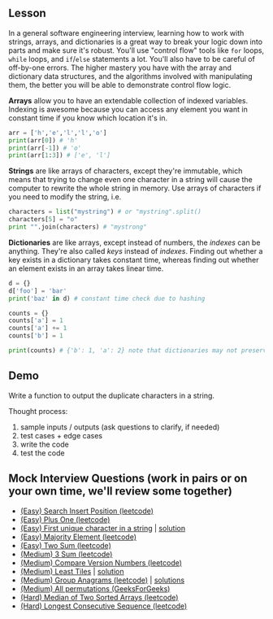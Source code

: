 ## Lesson

In a general software engineering interview, learning how to work with strings,
arrays, and dictionaries is a great way to break your logic down into parts
and make sure it's robust. You'll use "control flow" tools like `for` loops,
`while` loops, and `if`/`else` statements a lot. You'll also have to be careful
of off-by-one errors. The higher mastery you have with the array and dictionary
data structures, and the algorithms involved with manipulating them, the 
better you will be able to demonstrate control flow logic.

**Arrays** allow you to have an extendable collection of indexed variables.
Indexing is awesome because you can access any element you want in constant
time if you know which location it's in.

```python
arr = ['h','e','l','l','o']
print(arr[0]) # 'h'
print(arr[-1]) # 'o'
print(arr[1:3]) # ['e', 'l']
```

**Strings** are like arrays of
characters, except they're immutable, which means that trying to change 
even one character in a string will cause the computer to rewrite the whole
string in memory. Use arrays of characters if you need to modify the string,
i.e.

```python
characters = list("mystring") # or "mystring".split()
characters[5] = "o"
print "".join(characters) # "mystrong"
```

**Dictionaries** are like arrays, except instead of numbers, the _indexes_
can be anything. They're also called _keys_ instead of _indexes_. Finding
out whether a key exists in a dictionary takes constant time, whereas
finding out whether an element exists in an array takes linear time.

```python
d = {}
d['foo'] = 'bar'
print('baz' in d) # constant time check due to hashing

counts = {}
counts['a'] = 1
counts['a'] += 1
counts['b'] = 1

print(counts) # {'b': 1, 'a': 2} note that dictionaries may not preserve order
```

## Demo

Write a function to output the duplicate characters in a string.

Thought process:

1. sample inputs / outputs (ask questions to clarify, if needed)
2. test cases + edge cases
3. write the code
4. test the code

## Mock Interview Questions (work in pairs or on your own time, we'll review some together)

* [(Easy) Search Insert Position (leetcode)](https://leetcode.com/problems/search-insert-position/#/description)
* [(Easy) Plus One (leetcode)](https://leetcode.com/problems/plus-one/#/description)
* [(Easy) First unique character in a string](./question-firstUniqueCharacterinString.md) | [solution](./answer-firstUniqueCharacterinString.md)
* [(Easy) Majority Element (leetcode)](https://leetcode.com/problems/majority-element/#/description)
* [(Easy) Two Sum (leetcode)](https://leetcode.com/problems/two-sum/#/description)
* [(Medium) 3 Sum (leetcode)](https://leetcode.com/problems/3sum/#/description)
* [(Medium) Compare Version Numbers (leetcode)](https://leetcode.com/problems/compare-version-numbers/#/description)
* [(Medium) Least Tiles](./leastTiles.md) | [solution](./answer-leastTiles.md)
* [(Medium) Group Anagrams (leetcode)](https://leetcode.com/problems/anagrams/#/description) | [solutions](https://discuss.leetcode.com/category/57/anagrams)
* [(Medium) All permutations (GeeksForGeeks)](http://www.geeksforgeeks.org/write-a-c-program-to-print-all-permutations-of-a-given-string/)
* [(Hard) Median of Two Sorted Arrays (leetcode)](https://leetcode.com/problems/median-of-two-sorted-arrays/#/description)
* [(Hard) Longest Consecutive Sequence (leetcode)](https://leetcode.com/problems/longest-consecutive-sequence/#/description)
